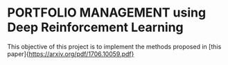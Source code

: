 # PORTFOLIO MANAGEMENT using Deep Reinforcement Learning

This objective of this project is to implement the methods proposed in [this paper]{https://arxiv.org/pdf/1706.10059.pdf}

